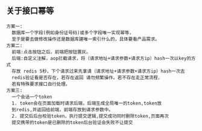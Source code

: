 ## 关于接口幂等
    方案一:
      数据库一个字段(例如身份证号码)或多个字段唯一实现幂等，
      至于是要去做修改操作还是数据库建唯一索引什么的，具体要看产品需求。
    方案二:
      前端:点击按钮之后，前端把按钮置灰。
      后端:自定义注解，aop拦截请求，将（请求地址+请求参数+请求方ip）hash一次以key的方式
      存放 redis 5秒，下个请求过来先拿请（请求地址+请求参数+请求方ip）hash一次去
      redis验证看是否存在，若存在返回 请勿频繁操作。若不存在走正常流程，
      若有特殊要求接口自行处理。
    方案三:
      一个会话一个token
      1. token会在页面加载时请求后端，后端生成全局唯一的token,token放
      到redis,并返回给前端，前端存放到请求参数中。
      2. 提交后后台校验token，执行提交逻辑,提交成功同时删除token,页面再次
      提交携带的token是已删除的token后台验证会失败不让提交
